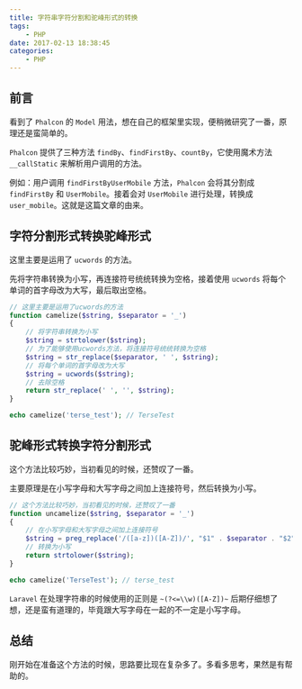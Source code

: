 ```yaml
---
title: 字符串字符分割和驼峰形式的转换
tags:
    - PHP
date: 2017-02-13 18:38:45
categories:
    - PHP
---
```

## 前言

看到了 `Phalcon` 的 `Model` 用法，想在自己的框架里实现，便稍微研究了一番，原理还是蛮简单的。

`Phalcon` 提供了三种方法 `findBy`、`findFirstBy`、`countBy`，它使用魔术方法 `__callStatic` 来解析用户调用的方法。

例如：用户调用 `findFirstByUserMobile` 方法，`Phalcon` 会将其分割成 `findFirstBy` 和 `UserMobile`。接着会对 `UserMobile` 进行处理，转换成 `user_mobile`。这就是这篇文章的由来。

## 字符分割形式转换驼峰形式

这里主要是运用了 `ucwords` 的方法。

先将字符串转换为小写，再连接符号统统转换为空格，接着使用 `ucwords` 将每个单词的首字母改为大写，最后取出空格。

```php
// 这里主要是运用了ucwords的方法
function camelize($string, $separator = '_')
{
    // 将字符串转换为小写
    $string = strtolower($string);
    // 为了能够使用ucwords方法，将连接符号统统转换为空格
    $string = str_replace($separator, ' ', $string);
    // 将每个单词的首字母改为大写
    $string = ucwords($string);
    // 去除空格
    return str_replace(' ', '', $string);
}

echo camelize('terse_test'); // TerseTest
```

## 驼峰形式转换字符分割形式

这个方法比较巧妙，当初看见的时候，还赞叹了一番。

主要原理是在小写字母和大写字母之间加上连接符号，然后转换为小写。

```php
// 这个方法比较巧妙，当初看见的时候，还赞叹了一番
function uncamelize($string, $separator = '_')
{
    // 在小写字母和大写字母之间加上连接符号
    $string = preg_replace('/([a-z])([A-Z])/', "$1" . $separator . "$2", $string);
    // 转换为小写
    return strtolower($string);
}

echo camelize('TerseTest'); // terse_test
```

`Laravel` 在处理字符串的时候使用的正则是 `~(?<=\\w)([A-Z])~` 后期仔细想了想，还是蛮有道理的，毕竟跟大写字母在一起的不一定是小写字母。

## 总结

刚开始在准备这个方法的时候，思路要比现在复杂多了。多看多思考，果然是有帮助的。